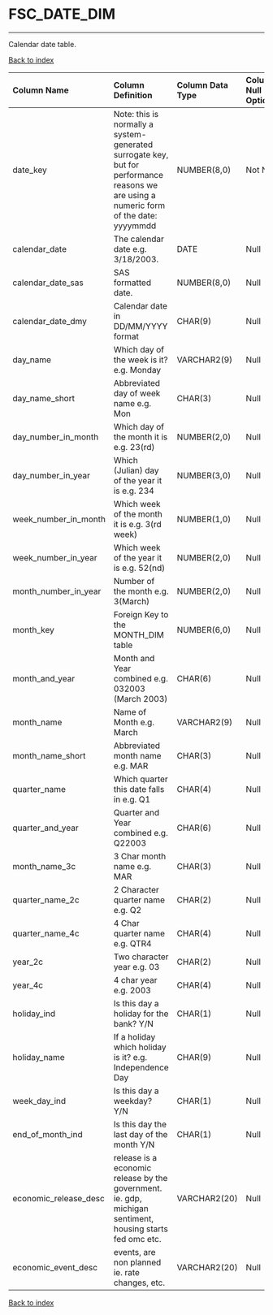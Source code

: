 # **FSC_DATE_DIM**

---

Calendar date table.

[Back to index](./index.md)

| Column Name           | Column Definition                                                                                                                      | Column Data Type   | Column Null Option   | PK   | FK   |
|:----------------------|:---------------------------------------------------------------------------------------------------------------------------------------|:-------------------|:---------------------|:-----|:-----|
| date_key              | Note: this is normally a system-generated surrogate key, but for performance reasons we are using a numeric form of the date: yyyymmdd | NUMBER(8,0)        | Not Null             | Yes  | No   |
| calendar_date         | The calendar date e.g. 3/18/2003.                                                                                                      | DATE               | Null                 | No   | No   |
| calendar_date_sas     | SAS formatted date.                                                                                                                    | NUMBER(8,0)        | Null                 | No   | No   |
| calendar_date_dmy     | Calendar date in DD/MM/YYYY format                                                                                                     | CHAR(9)            | Null                 | No   | No   |
| day_name              | Which day of the week is it?  e.g. Monday                                                                                              | VARCHAR2(9)        | Null                 | No   | No   |
| day_name_short        | Abbreviated day of week name e.g. Mon                                                                                                  | CHAR(3)            | Null                 | No   | No   |
| day_number_in_month   | Which day of the month it is e.g. 23(rd)                                                                                               | NUMBER(2,0)        | Null                 | No   | No   |
| day_number_in_year    | Which (Julian) day of the year it is e.g. 234                                                                                          | NUMBER(3,0)        | Null                 | No   | No   |
| week_number_in_month  | Which week of the month it is e.g. 3(rd week)                                                                                          | NUMBER(1,0)        | Null                 | No   | No   |
| week_number_in_year   | Which week of the year it is e.g. 52(nd)                                                                                               | NUMBER(2,0)        | Null                 | No   | No   |
| month_number_in_year  | Number of the month e.g. 3(March)                                                                                                      | NUMBER(2,0)        | Null                 | No   | No   |
| month_key             | Foreign Key to the MONTH_DIM table                                                                                                     | NUMBER(6,0)        | Null                 | No   | No   |
| month_and_year        | Month and Year combined e.g. 032003 (March 2003)                                                                                       | CHAR(6)            | Null                 | No   | No   |
| month_name            | Name of Month e.g. March                                                                                                               | VARCHAR2(9)        | Null                 | No   | No   |
| month_name_short      | Abbreviated month name e.g. MAR                                                                                                        | CHAR(3)            | Null                 | No   | No   |
| quarter_name          | Which quarter this date falls in e.g. Q1                                                                                               | CHAR(4)            | Null                 | No   | No   |
| quarter_and_year      | Quarter and Year combined e.g. Q22003                                                                                                  | CHAR(6)            | Null                 | No   | No   |
| month_name_3c         | 3 Char month name e.g. MAR                                                                                                             | CHAR(3)            | Null                 | No   | No   |
| quarter_name_2c       | 2 Character quarter name e.g. Q2                                                                                                       | CHAR(2)            | Null                 | No   | No   |
| quarter_name_4c       | 4 Char quarter name e.g. QTR4                                                                                                          | CHAR(4)            | Null                 | No   | No   |
| year_2c               | Two character year e.g. 03                                                                                                             | CHAR(2)            | Null                 | No   | No   |
| year_4c               | 4 char year e.g. 2003                                                                                                                  | CHAR(4)            | Null                 | No   | No   |
| holiday_ind           | Is this day a holiday for the bank? Y/N                                                                                                | CHAR(1)            | Null                 | No   | No   |
| holiday_name          | If a holiday which holiday is it?  e.g. Independence Day                                                                               | CHAR(9)            | Null                 | No   | No   |
| week_day_ind          | Is this day a weekday? Y/N                                                                                                             | CHAR(1)            | Null                 | No   | No   |
| end_of_month_ind      | Is this day the last day of the month Y/N                                                                                              | CHAR(1)            | Null                 | No   | No   |
| economic_release_desc | release is a economic release by the government. ie. gdp, michigan sentiment, housing starts fed omc etc.                              | VARCHAR2(20)       | Null                 | No   | No   |
| economic_event_desc   | events, are non planned ie. rate changes, etc.                                                                                         | VARCHAR2(20)       | Null                 | No   | No   |

[Back to index](./index.md)